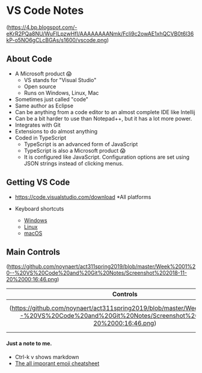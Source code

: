 # VS Code Notes
(https://4.bp.blogspot.com/-eKrR2PQa8NU/WuFILpzwHfI/AAAAAAAANmk/Fcli9c2owAE1xhQCVB0t6l36kP-o5NO6gCLcBGAs/s1600/vscode.png)

## About Code 

* A Microsoft product :scream:
  * VS stands for "Visual Studio"
  * Open source
  * Runs on Windows, Linux, Mac
* Sometimes just called "code"
* Same author as Eclipse
* Can be anything from a code editor to an almost complete IDE like Intellij
* Can be a bit harder to use than Notepad++, but it has a lot more power.
* Integrates with Git
* Extensions to do almost anything
* Coded in TypeScript
  * TypeScript is an advanced form of JavaScript
  * TypeScript is also a Microsoft product :scream: 
  * It is configured like JavaScript.  Configuration options are set using JSON strings instead of clicking menus.

## Getting VS Code
* https://code.visualstudio.com/download
  *All platforms

* Keyboard shortcuts
  * [Windows](https://code.visualstudio.com/shortcuts/keyboard-shortcuts-windows.pdf)
  * [Linux](https://code.visualstudio.com/shortcuts/keyboard-shortcuts-linux.pdf)
  * [macOS](https://code.visualstudio.com/shortcuts/keyboard-shortcuts-macos.pdf)

## Main Controls

(https://github.com/noynaert/act311spring2019/blob/master/Week%2001%20--%20VS%20Code%20and%20Git%20Notes/Screenshot%202018-11-20%2000:16:46.png)

| Controls | Notes |
|:---:|-----|
| (https://github.com/noynaert/act311spring2019/blob/master/Week%2001%20--%20VS%20Code%20and%20Git%20Notes/Screenshot%202018-11-20%2000:16:46.png) | The controls are all "flyouts." |


#### Just a note to me.  
  * Ctrl-k v shows markdown
  * [The all imporant emoji cheatsheet](https://www.webpagefx.com/tools/emoji-cheat-sheet/)